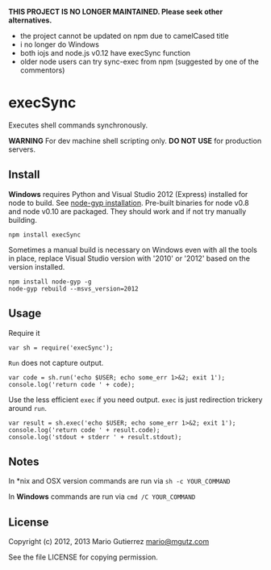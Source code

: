 __THIS PROJECT IS NO LONGER MAINTAINED. Please seek other alternatives.__

* the project cannot be updated on npm due to camelCased title
* i no longer do Windows
* both iojs and node.js v0.12 have execSync function
* older node users can try sync-exec from npm (suggested by one of the commentors)

# execSync

Executes shell commands synchronously.

__WARNING__ For dev machine shell scripting only. **DO NOT USE** for
production servers.

## Install

__Windows__ requires Python and Visual Studio 2012 (Express) installed for
node to build. See [node-gyp installation](https://github.com/TooTallNate/node-gyp#installation).
Pre-built binaries for node v0.8 and node v0.10 are packaged. They should work and if not try manually
building.

    npm install execSync

Sometimes a manual build is necessary on Windows even with all the tools in place, replace Visual Studio version
with '2010' or '2012' based on the version installed.

    npm install node-gyp -g
    node-gyp rebuild --msvs_version=2012

## Usage

Require it

    var sh = require('execSync');

`Run` does not capture output.

    var code = sh.run('echo $USER; echo some_err 1>&2; exit 1');
    console.log('return code ' + code);

Use the less efficient `exec` if you need output. `exec` is just redirection
trickery around `run`.

    var result = sh.exec('echo $USER; echo some_err 1>&2; exit 1');
    console.log('return code ' + result.code);
    console.log('stdout + stderr ' + result.stdout);

## Notes

In *nix and OSX version commands are run via `sh -c YOUR_COMMAND`

In __Windows__ commands are run via `cmd /C YOUR_COMMAND`

## License

Copyright (c) 2012, 2013 Mario Gutierrez mario@mgutz.com

See the file LICENSE for copying permission.
